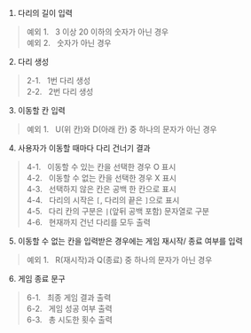 1. 다리의 길이 입력
> 예외 1.  &nbsp; 3 이상 20 이하의 숫자가 아닌 경우 <br>
> 예외 2.  &nbsp; 숫자가 아닌 경우

2. 다리 생성
> 2-1. &nbsp; 1번 다리 생성 <br>
> 2-2. &nbsp; 2번 다리 생성

3. 이동할 칸 입력
> 예외 1. &nbsp; U(위 칸)와 D(아래 칸) 중 하나의 문자가 아닌 경우

4. 사용자가 이동할 때마다 다리 건너기 결과
> 4-1. &nbsp; 이동할 수 있는 칸을 선택한 경우 O 표시 <br>
> 4-2. &nbsp; 이동할 수 없는 칸을 선택한 경우 X 표시 <br>
> 4-3. &nbsp; 선택하지 않은 칸은 공백 한 칸으로 표시 <br>
> 4-4. &nbsp; 다리의 시작은 `[`, 다리의 끝은 `]`으로 표시 <br>
> 4-5. &nbsp; 다리 칸의 구분은 ` | `(앞뒤 공백 포함) 문자열로 구분 <br>
> 4-6. &nbsp; 현재까지 건넌 다리를 모두 출력
> 
5. 이동할 수 없는 칸을 입력받은 경우에는 게임 재시작/ 종료 여부를 입력
> 예외 1. &nbsp; R(재시작)과 Q(종료) 중 하나의 문자가 아닌 경우

6. 게임 종료 문구
> 6-1. &nbsp; 최종 게임 결과 출력 <br>
> 6-2. &nbsp; 게임 성공 여부 출력 <br>
> 6-3. &nbsp; 총 시도한 횟수 출력
   